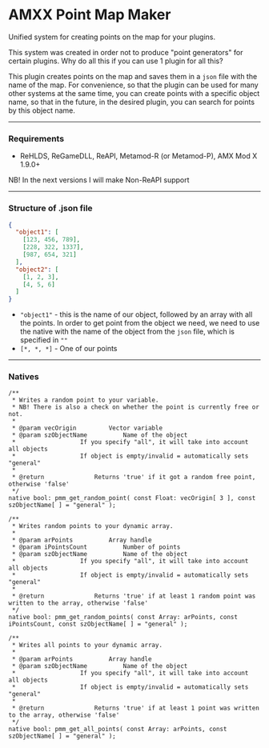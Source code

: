 # AMXX Point Map Maker
Unified system for creating points on the map for your plugins.

This system was created in order not to produce "point generators" for certain plugins. Why do all this if you can use 1 plugin for all this?

This plugin creates points on the map and saves them in a `json` file with the name of the map. For convenience, so that the plugin can be used for many other systems at the same time, you can create points with a specific object name, so that in the future, in the desired plugin, you can search for points by this object name.

---

### Requirements

- ReHLDS, ReGameDLL, ReAPI, Metamod-R (or Metamod-P), AMX Mod X 1.9.0+

NB! In the next versions I will make Non-ReAPI support

---

### Structure of .json file

```json
{
  "object1": [
    [123, 456, 789],
    [228, 322, 1337],
    [987, 654, 321]
  ],
  "object2": [
    [1, 2, 3],
    [4, 5, 6]
  ]
}
```

- `"object1"` - this is the name of our object, followed by an array with all the points. In order to get point from the object we need, we need to use the native with the name of the object from the `json` file, which is specified in `""`
- `[*, *, *]` - One of our points

---

### Natives

```Pawn
/**
 * Writes a random point to your variable.
 * NB! There is also a check on whether the point is currently free or not.
 * 
 * @param vecOrigin			Vector variable
 * @param szObjectName			Name of the object
 * 					If you specify "all", it will take into account all objects
 * 					If object is empty/invalid = automatically sets "general"
 * 
 * @return				Returns 'true' if it got a random free point, otherwise 'false'
 */
native bool: pmm_get_random_point( const Float: vecOrigin[ 3 ], const szObjectName[ ] = "general" );

/**
 * Writes random points to your dynamic array.
 * 
 * @param arPoints			Array handle
 * @param iPointsCount			Number of points
 * @param szObjectName			Name of the object
 * 					If you specify "all", it will take into account all objects
 * 					If object is empty/invalid = automatically sets "general"
 * 
 * @return				Returns 'true' if at least 1 random point was written to the array, otherwise 'false'
 */
native bool: pmm_get_random_points( const Array: arPoints, const iPointsCount, const szObjectName[ ] = "general" );

/**
 * Writes all points to your dynamic array.
 * 
 * @param arPoints			Array handle
 * @param szObjectName			Name of the object
 * 					If you specify "all", it will take into account all objects
 * 					If object is empty/invalid = automatically sets "general"
 * 
 * @return				Returns 'true' if at least 1 point was written to the array, otherwise 'false'
 */
native bool: pmm_get_all_points( const Array: arPoints, const szObjectName[ ] = "general" );
```
